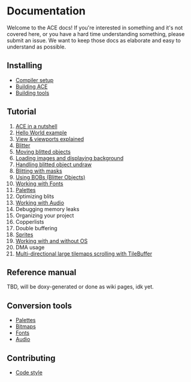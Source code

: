 # Documentation

Welcome to the ACE docs! If you're interested in something and it's not covered
here, or you have a hard time understanding something, please submit an issue.
We want to keep those docs as elaborate and easy to understand as possible.

## Installing

- [Compiler setup](installing/compiler.md)
- [Building ACE](installing/ace.md)
- [Building tools](installing/tools.md)

## Tutorial

1. [ACE in a nutshell](programming/ace_in_a_nutshell.md)
1. [Hello World example](programming/hello_world.md)
1. [View & viewports explained](programming/view.md)
1. [Blitter](programming/blit.md)
1. [Moving blitted objects](programming/moving_blits.md)
1. [Loading images and displaying background](programming/loading_images.md)
1. [Handling blitted object undraw](programming/blit_undraw.md)
1. [Blitting with masks](programming/blits_with_mask.md)
1. [Using BOBs (Blitter Objects)](programming/using_bobs.md)
1. [Working with Fonts](programming/fonts.md)
1. [Palettes](programming/palette.md)
1. Optimizing blits
1. [Working with Audio](programming/audio.md)
1. Debugging memory leaks
1. Organizing your project
1. Copperlists
1. Double buffering
1. [Sprites](programming/sprites.md)
1. [Working with and without OS](programming/os.md)
1. DMA usage
2. [Multi-directional large tilemaps scrolling with TileBuffer](programming/tilebuffer.md)

## Reference manual

TBD, will be doxy-generated or done as wiki pages, idk yet.

## Conversion tools

- [Palettes](tools/palette_conv.md)
- [Bitmaps](tools/bitmap_conv.md)
- [Fonts](tools/font_conv.md)
- [Audio](tools/audio_conv.md)

## Contributing

- [Code style](contributing/codestyle.md)
